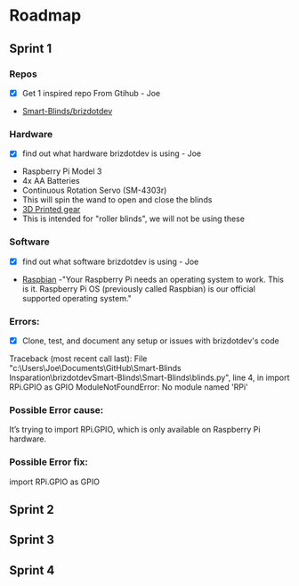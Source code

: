 # Roadmap

## Sprint 1

### Repos
- [x] Get 1 inspired repo From Gtihub - Joe

- [Smart-Blinds/brizdotdev](https://github.com/brizdotdev/Smart-Blinds)

### Hardware
- [x] find out what hardware brizdotdev is using - Joe

- Raspberry Pi Model 3
- 4x AA Batteries
- Continuous Rotation Servo (SM-4303r)
- This will spin the wand to open and close the blinds
- [3D Printed gear](http://www.thingiverse.com/thing:867)
- This is intended for "roller blinds", we will not be using these

### Software
- [x] find out what software brizdotdev is using - Joe

- [Raspbian](https://www.raspberrypi.org/downloads/raspbian/)
-"Your Raspberry Pi needs an operating system to work. This is it. Raspberry Pi OS (previously called Raspbian) is our official supported operating system."

### Errors:
- [x] Clone, test, and document any setup or issues with brizdotdev's code

Traceback (most recent call last):
  File "c:\Users\Joe\Documents\GitHub\Smart-Blinds Insparation\brizdotdevSmart-Blinds\Smart-Blinds\blinds.py", line 4, in <module>
    import RPi.GPIO as GPIO
ModuleNotFoundError: No module named 'RPi'

### Possible Error cause:
It’s trying to import RPi.GPIO, which is only available on Raspberry Pi hardware.

### Possible Error fix:
import RPi.GPIO as GPIO


## Sprint 2

## Sprint 3

## Sprint 4
